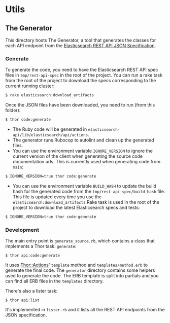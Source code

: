 # Utils

## The Generator

This directory hosts The Generator, a tool that generates the classes for each API endpoint from the [Elasticsearch REST API JSON Specification](https://github.com/elastic/elasticsearch/tree/main/rest-api-spec).

### Generate

To generate the code, you need to have the Elasticsearch REST API spec files in `tmp/rest-api-spec` in the root of the project. You can run a rake task from the root of the project to download the specs corresponding to the current running cluster:
```bash
$ rake elasticsearch:download_artifacts
```

Once the JSON files have been downloaded, you need to run (from this folder):
```bash
$ thor code:generate
```

- The Ruby code will be generated in `elasticsearch-api/lib/elasticsearch/api/actions`.
- The generator runs Rubocop to autolint and clean up the generated files.
- You can use the environment variable `IGNORE_VERSION` to ignore the current version of the client when generating the source code documentation urls. This is currently used when generating code from `main`:

```bash
$ IGNORE_VERSION=true thor code:generate
```

- You can use the environment variable `BUILD_HASH` to update the build hash for the generated code from the `tmp/rest-api-spec/build_hash` file. This file is updated every time you use the `elasticsearch:download_artifacts` Rake task is used in the root of the project to download the latest Elasticsearch specs and tests:
```bash
$ IGNORE_VERSION=true thor code:generate
```

### Development

The main entry point is `generate_source.rb`, which contains a class that implements a Thor task: `generate`:

```
$ thor api:code:generate
```

It uses [Thor::Actions](https://github.com/erikhuda/thor/wiki/Actions)' `template` method and `templates/method.erb` to generate the final code. The `generator` directory contains some helpers used to generate the code. The ERB template is split into partials and you can find all ERB files in the `templates` directory.

There's also a lister task:

```
$ thor api:list
```

It's implemented in `lister.rb` and it lists all the REST API endpoints from the JSON specification.
